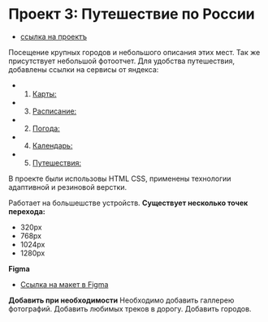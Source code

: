 # Проект 3: Путешествие по России

* [ссылка на проектъ](https://pavel-khokhlov.github.io/russian-travel/index.html)

Посещение крупных городов и небольшого описания этих мест. Так же присутствует небольшой фотоотчет.
Для удобства путешествия, добавлены ссылки на сервисы от яндекса:
* 1. [Карты:](https://yandex.ru/maps)
* 3. [Расписание:](https://rasp.yandex.ru)
* 2. [Погода:](https://yandex.ru/pogoda)
* 4. [Календарь:](https://calendar.yandex.ru)
* 5. [Путешествия:](https://travel.yandex.ru)

В проекте были использовы HTML CSS, применены технологии адаптивной и резиновой верстки.

Работает на большешстве устройств.
**Существует несколько точек перехода:**
* 320px 
* 768px
* 1024px
* 1280px

**Figma**

* [Ссылка на макет в Figma](https://www.figma.com/file/OyRWEjU6wBwRe1hapzQoLx/Sprint-3%3A-Russia-%2F-desktop-%2B-mobile?node-id=28503%3A0)

**Добавить при необходимости**
Необходимо добавить галлерею фотографий.
Добавить любимых треков в дорогу.
Добавить городов.
